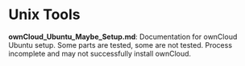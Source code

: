 # Unix Tools

**ownCloud_Ubuntu_Maybe_Setup.md**: Documentation for ownCloud Ubuntu setup. Some parts are tested, some are not tested. Process incomplete and may not successfully install ownCloud.
